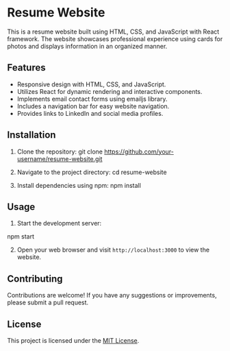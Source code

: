 # Resume Website

This is a resume website built using HTML, CSS, and JavaScript with React framework. The website showcases professional experience using cards for photos and displays information in an organized manner.

## Features

- Responsive design with HTML, CSS, and JavaScript.
- Utilizes React for dynamic rendering and interactive components.
- Implements email contact forms using emailjs library.
- Includes a navigation bar for easy website navigation.
- Provides links to LinkedIn and social media profiles.

## Installation

1. Clone the repository:
git clone https://github.com/your-username/resume-website.git


2. Navigate to the project directory:
cd resume-website


3. Install dependencies using npm:
npm install


## Usage

1. Start the development server:

npm start


2. Open your web browser and visit `http://localhost:3000` to view the website.

## Contributing

Contributions are welcome! If you have any suggestions or improvements, please submit a pull request.

## License

This project is licensed under the [MIT License](LICENSE).


